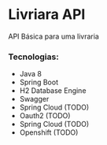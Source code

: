 # Livriara API 

API Básica para uma livraria

### Tecnologias:
- Java 8
- Spring Boot
- H2 Database Engine
- Swagger
- Spring Cloud (TODO)
- Oauth2 (TODO)
- Spring Cloud (TODO)
- Openshift (TODO)
